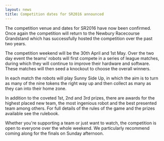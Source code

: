 ```yaml
---
layout: news
title: Competition dates for SR2016 announced
---
```


The competition venue and dates for SR2016 have now been confirmed. Once again
the competition will return to the Newbury Racecourse Grandstand which has
successfully hosted the competition over the past two years.

The competition weekend will be the 30th April and 1st May. Over the two day
event the teams' robots will first compete in a series of league matches, during
which they will continue to improve their hardware and software. These matches
will then seed a knockout to choose the overall winners.

In each match the robots will play Sunny Side Up, in which the aim is to turn as
many of the nine tokens the right way up and then collect as many as they can
into their home zone.

In addition to the coveted 1st, 2nd and 3rd prizes, there are awards for the
highest placed new team, the most ingenious robot and the best presented team
among others. For full details of the rules of the game and the prizes available
see the rulebook.

Whether you're supporting a team or just want to watch, the competition is open
to everyone over the whole weekend. We particularly recommend coming along for
the finals on Sunday afternoon.
